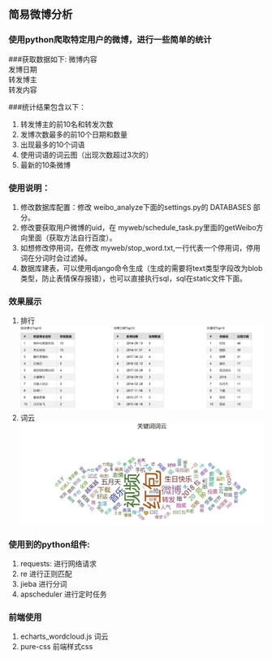 ## 简易微博分析

### 使用python爬取特定用户的微博，进行一些简单的统计
###获取数据如下:
 微博内容  
 发博日期  
 转发博主  
 转发内容  
 
###统计结果包含以下：
1. 转发博主的前10名和转发次数
2. 发博次数最多的前10个日期和数量
3. 出现最多的10个词语
4. 使用词语的词云图（出现次数超过3次的）
5. 最新的10条微博

### 使用说明：
1. 修改数据库配置：修改 weibo_analyze下面的settings.py的 DATABASES 部分。
2. 修改要获取用户微博的uid，在 myweb/schedule_task.py里面的getWeibo方向里面（获取方法自行百度）。
3. 如想修改停用词，在修改 myweb/stop_word.txt,一行代表一个停用词，停用词在分词时会过滤掉。 
4. 数据库建表，可以使用django命令生成（生成的需要将text类型字段改为blob类型，防止表情保存报错），也可以直接执行sql，sql在static文件下面。  

### 效果展示 
1. 排行
    ![排行图片](/static/1.png)
2. 词云
    ![排行图片](/static/2.png)
### 使用到的python组件:
1. requests: 进行网络请求
2. re 进行正则匹配
3. jieba  进行分词
4. apscheduler  进行定时任务

### 前端使用 
1. echarts_wordcloud.js   词云
2. pure-css   前端样式css

